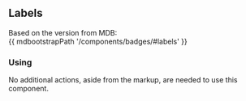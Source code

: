 ## Labels

Based on the version from MDB:<br>
{{ mdbootstrapPath '/components/badges/#labels' }}

### Using

No additional actions, aside from the markup, are needed to use this component.